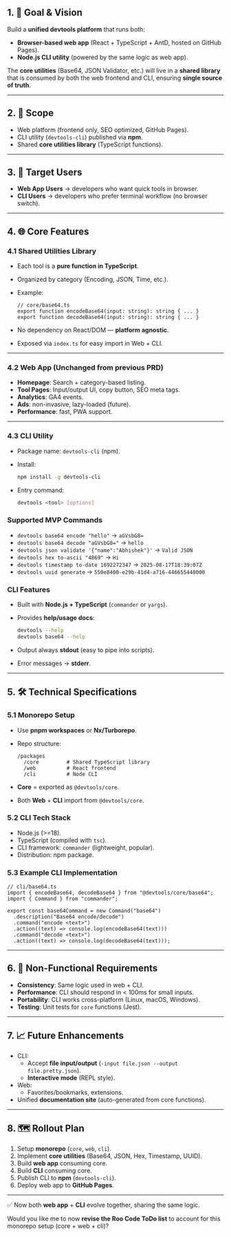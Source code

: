 ## 1. 🎯 Goal & Vision

Build a **unified devtools platform** that runs both:

- **Browser-based web app** (React + TypeScript + AntD, hosted on GitHub Pages).
- **Node.js CLI utility** (powered by the same logic as web app).

The **core utilities** (Base64, JSON Validator, etc.) will live in a **shared library** that is consumed by both the web frontend and CLI, ensuring **single source of truth**.

---

## 2. 📌 Scope

- Web platform (frontend only, SEO optimized, GitHub Pages).
- CLI utility (`devtools-cli`) published via **npm**.
- Shared **core utilities library** (TypeScript functions).

---

## 3. 👤 Target Users

- **Web App Users** → developers who want quick tools in browser.
- **CLI Users** → developers who prefer terminal workflow (no browser switch).

---

## 4. 🌐 Core Features

### 4.1 Shared Utilities Library

- Each tool is a **pure function in TypeScript**.
- Organized by category (Encoding, JSON, Time, etc.).
- Example:
    
    ```tsx
    // core/base64.ts
    export function encodeBase64(input: string): string { ... }
    export function decodeBase64(input: string): string { ... }
    
    ```
    
- No dependency on React/DOM — **platform agnostic**.
- Exposed via `index.ts` for easy import in Web + CLI.

---

### 4.2 Web App (Unchanged from previous PRD)

- **Homepage**: Search + category-based listing.
- **Tool Pages**: Input/output UI, copy button, SEO meta tags.
- **Analytics**: GA4 events.
- **Ads**: non-invasive, lazy-loaded (future).
- **Performance**: fast, PWA support.

---

### 4.3 CLI Utility

- Package name: `devtools-cli` (npm).
- Install:
    
    ```bash
    npm install -g devtools-cli
    
    ```
    
- Entry command:
    
    ```bash
    devtools <tool> [options]
    
    ```
    

### Supported MVP Commands

- `devtools base64 encode "hello"` → `aGVsbG8=`
- `devtools base64 decode "aGVsbG8="` → `hello`
- `devtools json validate '{"name":"Abhishek"}'` → `Valid JSON`
- `devtools hex to-ascii "4869"` → `Hi`
- `devtools timestamp to-date 1692272347` → `2025-08-17T18:39:07Z`
- `devtools uuid generate` → `550e8400-e29b-41d4-a716-446655440000`

### CLI Features

- Built with **Node.js + TypeScript** (`commander` or `yargs`).
- Provides **help/usage docs**:
    
    ```bash
    devtools --help
    devtools base64 --help
    
    ```
    
- Output always **stdout** (easy to pipe into scripts).
- Error messages → **stderr**.

---

## 5. 🛠️ Technical Specifications

### 5.1 Monorepo Setup

- Use **pnpm workspaces** or **Nx/Turborepo**.
- Repo structure:
    
    ```
    /packages
      /core         # Shared TypeScript library
      /web          # React frontend
      /cli          # Node CLI
    
    ```
    
- **Core** = exported as `@devtools/core`.
- Both **Web** + **CLI** import from `@devtools/core`.

### 5.2 CLI Tech Stack

- Node.js (>=18).
- TypeScript (compiled with `tsc`).
- CLI framework: `commander` (lightweight, popular).
- Distribution: npm package.

### 5.3 Example CLI Implementation

```tsx
// cli/base64.ts
import { encodeBase64, decodeBase64 } from "@devtools/core/base64";
import { Command } from "commander";

export const base64Command = new Command("base64")
  .description("Base64 encode/decode")
  .command("encode <text>")
  .action((text) => console.log(encodeBase64(text)))
  .command("decode <text>")
  .action((text) => console.log(decodeBase64(text)));

```

---

## 6. 🚦 Non-Functional Requirements

- **Consistency**: Same logic used in web + CLI.
- **Performance**: CLI should respond in < 100ms for small inputs.
- **Portability**: CLI works cross-platform (Linux, macOS, Windows).
- **Testing**: Unit tests for `core` functions (Jest).

---

## 7. 📈 Future Enhancements

- CLI:
    - Accept **file input/output** (`-input file.json --output file.pretty.json`).
    - **Interactive mode** (REPL style).
- Web:
    - Favorites/bookmarks, extensions.
- Unified **documentation site** (auto-generated from core functions).

---

## 8. 🗺️ Rollout Plan

1. Setup **monorepo** (`core`, `web`, `cli`).
2. Implement **core utilities** (Base64, JSON, Hex, Timestamp, UUID).
3. Build **web app** consuming core.
4. Build **CLI** consuming core.
5. Publish CLI to **npm** (`devtools-cli`).
6. Deploy web app to **GitHub Pages**.

---

✅ Now both **web app** + **CLI** evolve together, sharing the same logic.

Would you like me to now **revise the Roo Code ToDo list** to account for this monorepo setup (core + web + cli)?